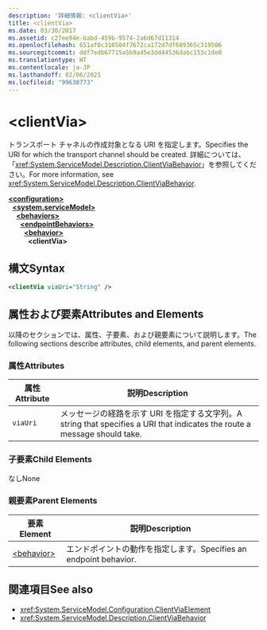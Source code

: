 ```yaml
---
description: '詳細情報: <clientVia>'
title: <clientVia>
ms.date: 03/30/2017
ms.assetid: c27ee94e-babd-459b-9574-2a6d67d11314
ms.openlocfilehash: 651af0c310504f7672ca172d7df609365c319506
ms.sourcegitcommit: ddf7edb67715a5b9a45e3dd44536dabc153c1de0
ms.translationtype: HT
ms.contentlocale: ja-JP
ms.lasthandoff: 02/06/2021
ms.locfileid: "99638773"
---
```

# \<clientVia>

<span data-ttu-id="ff378-102">トランスポート チャネルの作成対象となる URI を指定します。</span><span class="sxs-lookup"><span data-stu-id="ff378-102">Specifies the URI for which the transport channel should be created.</span></span> <span data-ttu-id="ff378-103">詳細については、「<xref:System.ServiceModel.Description.ClientViaBehavior>」を参照してください。</span><span class="sxs-lookup"><span data-stu-id="ff378-103">For more information, see <xref:System.ServiceModel.Description.ClientViaBehavior>.</span></span>  
  
[**\<configuration>**](../configuration-element.md)\
&nbsp;&nbsp;[**\<system.serviceModel>**](system-servicemodel.md)\
&nbsp;&nbsp;&nbsp;&nbsp;[**\<behaviors>**](behaviors.md)\
&nbsp;&nbsp;&nbsp;&nbsp;&nbsp;&nbsp;[**\<endpointBehaviors>**](endpointbehaviors.md)\
&nbsp;&nbsp;&nbsp;&nbsp;&nbsp;&nbsp;&nbsp;&nbsp;[**\<behavior>**](behavior-of-endpointbehaviors.md)\
&nbsp;&nbsp;&nbsp;&nbsp;&nbsp;&nbsp;&nbsp;&nbsp;&nbsp;&nbsp;**\<clientVia>**  
  
## <a name="syntax"></a><span data-ttu-id="ff378-104">構文</span><span class="sxs-lookup"><span data-stu-id="ff378-104">Syntax</span></span>  
  
```xml  
<clientVia viaUri="String" />
```  
  
## <a name="attributes-and-elements"></a><span data-ttu-id="ff378-105">属性および要素</span><span class="sxs-lookup"><span data-stu-id="ff378-105">Attributes and Elements</span></span>  

 <span data-ttu-id="ff378-106">以降のセクションでは、属性、子要素、および親要素について説明します。</span><span class="sxs-lookup"><span data-stu-id="ff378-106">The following sections describe attributes, child elements, and parent elements.</span></span>  
  
### <a name="attributes"></a><span data-ttu-id="ff378-107">属性</span><span class="sxs-lookup"><span data-stu-id="ff378-107">Attributes</span></span>  
  
|<span data-ttu-id="ff378-108">属性</span><span class="sxs-lookup"><span data-stu-id="ff378-108">Attribute</span></span>|<span data-ttu-id="ff378-109">説明</span><span class="sxs-lookup"><span data-stu-id="ff378-109">Description</span></span>|  
|---------------|-----------------|  
|`viaUri`|<span data-ttu-id="ff378-110">メッセージの経路を示す URI を指定する文字列。</span><span class="sxs-lookup"><span data-stu-id="ff378-110">A string that specifies a URI that indicates the route a message should take.</span></span>|  
  
### <a name="child-elements"></a><span data-ttu-id="ff378-111">子要素</span><span class="sxs-lookup"><span data-stu-id="ff378-111">Child Elements</span></span>  

 <span data-ttu-id="ff378-112">なし</span><span class="sxs-lookup"><span data-stu-id="ff378-112">None</span></span>  
  
### <a name="parent-elements"></a><span data-ttu-id="ff378-113">親要素</span><span class="sxs-lookup"><span data-stu-id="ff378-113">Parent Elements</span></span>  
  
|<span data-ttu-id="ff378-114">要素</span><span class="sxs-lookup"><span data-stu-id="ff378-114">Element</span></span>|<span data-ttu-id="ff378-115">説明</span><span class="sxs-lookup"><span data-stu-id="ff378-115">Description</span></span>|  
|-------------|-----------------|  
|[\<behavior>](behavior-of-endpointbehaviors.md)|<span data-ttu-id="ff378-116">エンドポイントの動作を指定します。</span><span class="sxs-lookup"><span data-stu-id="ff378-116">Specifies an endpoint behavior.</span></span>|  
  
## <a name="see-also"></a><span data-ttu-id="ff378-117">関連項目</span><span class="sxs-lookup"><span data-stu-id="ff378-117">See also</span></span>

- <xref:System.ServiceModel.Configuration.ClientViaElement>
- <xref:System.ServiceModel.Description.ClientViaBehavior>
